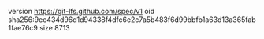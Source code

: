 version https://git-lfs.github.com/spec/v1
oid sha256:9ee434d96d1d94338f4dfc6e2c7a5b483f6d99bbfb1a63d13a365fab1fae76c9
size 8713
